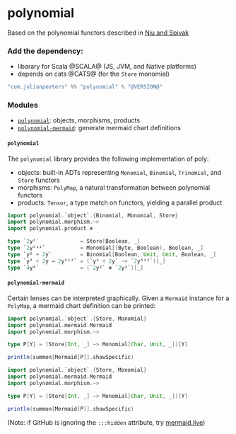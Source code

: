# polynomial

Based on the polynomial functors described in [Niu and Spivak](https://topos.site/poly-book.pdf)

### Add the dependency:
 - libarary for Scala @SCALA@ (JS, JVM, and Native platforms)
 - depends on cats @CATS@ (for the `Store` monomial)
 
```scala
"com.julianpeeters" %% "polynomial" % "@VERSION@"
```

### Modules
 - [`polynomial`](#polynomial-1): objects, morphisms, products
 - [`polynomial-mermaid`](#polynomial-mermaid): generate mermaid chart definitions

#### `polynomial`

The `polynomial` library provides the following implementation of poly:
 - objects: built-in ADTs representing `Monomial`, `Binomial`, `Trinomial`, and `Store` functors
 - morphisms: `PolyMap`, a natural transformation between polynomial functors
 - products: `Tensor`, a type match on functors, yielding a parallel product

```scala mdoc
import polynomial.`object`.{Binomial, Monomial, Store}
import polynomial.morphism.~>
import polynomial.product.⊗

type `2y²`             = Store[Boolean, _]
type `2y⁵¹²`           = Monomial[(Byte, Boolean), Boolean, _]
type `y² + 2y`         = Binomial[Boolean, Unit, Unit, Boolean, _]
type `y² + 2y → 2y⁵¹²` = (`y² + 2y` ~> `2y⁵¹²`)[_]
type `4y⁴`             = (`2y²` ⊗ `2y²`)[_]
```

#### `polynomial-mermaid`

Certain lenses can be interpreted graphically. Given a `Mermaid` instance for a
`PolyMap`, a mermaid chart definition can be printed:

```scala mdoc:reset
import polynomial.`object`.{Store, Monomial}
import polynomial.mermaid.Mermaid
import polynomial.morphism.~>

type P[Y] = (Store[Int, _] ~> Monomial[Char, Unit, _])[Y]

println(summon[Mermaid[P]].showSpecific)
```

```scala mdoc:reset:passthrough
import polynomial.`object`.{Store, Monomial}
import polynomial.mermaid.Mermaid
import polynomial.morphism.~>

type P[Y] = (Store[Int, _] ~> Monomial[Char, Unit, _])[Y]

println(summon[Mermaid[P]].showSpecific)
```
(Note: if GitHub is ignoring the `:::hidden` attribute, try [mermaid.live](https://mermaid.live/))